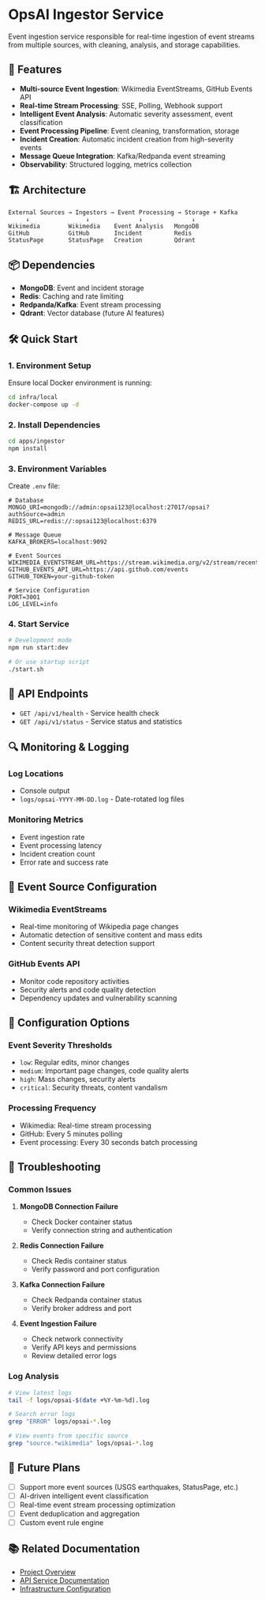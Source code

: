# OpsAI Ingestor Service

Event ingestion service responsible for real-time ingestion of event streams from multiple sources, with cleaning, analysis, and storage capabilities.

## 🚀 Features

- **Multi-source Event Ingestion**: Wikimedia EventStreams, GitHub Events API
- **Real-time Stream Processing**: SSE, Polling, Webhook support
- **Intelligent Event Analysis**: Automatic severity assessment, event classification
- **Event Processing Pipeline**: Event cleaning, transformation, storage
- **Incident Creation**: Automatic incident creation from high-severity events
- **Message Queue Integration**: Kafka/Redpanda event streaming
- **Observability**: Structured logging, metrics collection

## 🏗️ Architecture

```
External Sources → Ingestors → Event Processing → Storage + Kafka
     ↓                ↓              ↓              ↓
Wikimedia        Wikimedia    Event Analysis   MongoDB
GitHub           GitHub       Incident         Redis
StatusPage       StatusPage   Creation         Qdrant
```

## 📦 Dependencies

- **MongoDB**: Event and incident storage
- **Redis**: Caching and rate limiting
- **Redpanda/Kafka**: Event stream processing
- **Qdrant**: Vector database (future AI features)

## 🛠️ Quick Start

### 1. Environment Setup

Ensure local Docker environment is running:

```bash
cd infra/local
docker-compose up -d
```

### 2. Install Dependencies

```bash
cd apps/ingestor
npm install
```

### 3. Environment Variables

Create `.env` file:

```env
# Database
MONGO_URI=mongodb://admin:opsai123@localhost:27017/opsai?authSource=admin
REDIS_URL=redis://:opsai123@localhost:6379

# Message Queue
KAFKA_BROKERS=localhost:9092

# Event Sources
WIKIMEDIA_EVENTSTREAM_URL=https://stream.wikimedia.org/v2/stream/recentchange
GITHUB_EVENTS_API_URL=https://api.github.com/events
GITHUB_TOKEN=your-github-token

# Service Configuration
PORT=3001
LOG_LEVEL=info
```

### 4. Start Service

```bash
# Development mode
npm run start:dev

# Or use startup script
./start.sh
```

## 📡 API Endpoints

- `GET /api/v1/health` - Service health check
- `GET /api/v1/status` - Service status and statistics

## 🔍 Monitoring & Logging

### Log Locations
- Console output
- `logs/opsai-YYYY-MM-DD.log` - Date-rotated log files

### Monitoring Metrics
- Event ingestion rate
- Event processing latency
- Incident creation count
- Error rate and success rate

## 🎯 Event Source Configuration

### Wikimedia EventStreams
- Real-time monitoring of Wikipedia page changes
- Automatic detection of sensitive content and mass edits
- Content security threat detection support

### GitHub Events API
- Monitor code repository activities
- Security alerts and code quality detection
- Dependency updates and vulnerability scanning

## 🔧 Configuration Options

### Event Severity Thresholds
- `low`: Regular edits, minor changes
- `medium`: Important page changes, code quality alerts
- `high`: Mass changes, security alerts
- `critical`: Security threats, content vandalism

### Processing Frequency
- Wikimedia: Real-time stream processing
- GitHub: Every 5 minutes polling
- Event processing: Every 30 seconds batch processing

## 🚨 Troubleshooting

### Common Issues

1. **MongoDB Connection Failure**
   - Check Docker container status
   - Verify connection string and authentication

2. **Redis Connection Failure**
   - Check Redis container status
   - Verify password and port configuration

3. **Kafka Connection Failure**
   - Check Redpanda container status
   - Verify broker address and port

4. **Event Ingestion Failure**
   - Check network connectivity
   - Verify API keys and permissions
   - Review detailed error logs

### Log Analysis

```bash
# View latest logs
tail -f logs/opsai-$(date +%Y-%m-%d).log

# Search error logs
grep "ERROR" logs/opsai-*.log

# View events from specific source
grep "source.*wikimedia" logs/opsai-*.log
```

## 🔮 Future Plans

- [ ] Support more event sources (USGS earthquakes, StatusPage, etc.)
- [ ] AI-driven intelligent event classification
- [ ] Real-time event stream processing optimization
- [ ] Event deduplication and aggregation
- [ ] Custom event rule engine

## 📚 Related Documentation

- [Project Overview](../docs/ops_ai_realtime_incident_knowledge_copilot_项目规划与执行手册（生产级_mvp）.md)
- [API Service Documentation](../api/README.md)
- [Infrastructure Configuration](../../infra/local/README.md)
